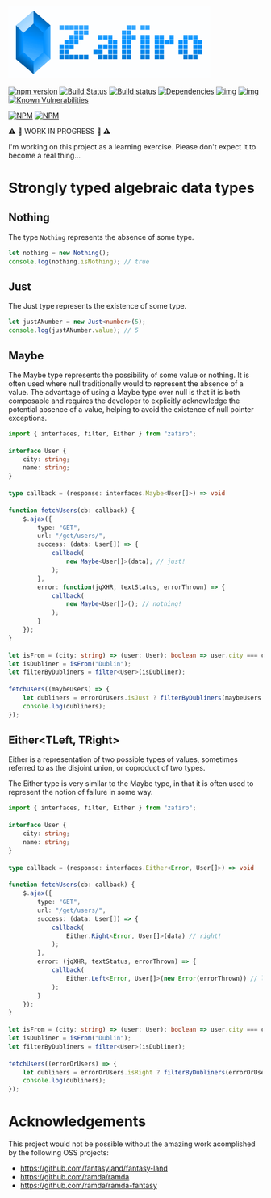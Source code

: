 <img width="400" src="assets/logo.png" />

[![npm version](https://badge.fury.io/js/zafiro.svg)](http://badge.fury.io/js/zafiro)
[![Build Status](https://secure.travis-ci.org/remojansen/zafiro.svg?branch=master)](https://travis-ci.org/remojansen/zafiro)
[![Build status](https://ci.appveyor.com/api/projects/status/5kbh6wgi9rg7v6pr?svg=true)](https://ci.appveyor.com/project/remojansen/zafiro)
[![Dependencies](https://david-dm.org/remojansen/zafiro.svg)](https://david-dm.org/remojansen/zafiro#info=dependencies)
[![img](https://david-dm.org/remojansen/zafiro/dev-status.svg)](https://david-dm.org/remojansen/zafiro/#info=devDependencies)
[![img](https://david-dm.org/remojansen/zafiro/peer-status.svg)](https://david-dm.org/remojansen/zafiro/#info=peerDependenciess)
[![Known Vulnerabilities](https://snyk.io/test/github/remojansen/zafiro/badge.svg)](https://snyk.io/test/github/remojansen/zafiro)

[![NPM](https://nodei.co/npm/zafiro.png?downloads=true&downloadRank=true)](https://nodei.co/npm/zafiro/)
[![NPM](https://nodei.co/npm-dl/zafiro.png?months=9&height=3)](https://nodei.co/npm/zafiro/)

:warning: :construction: WORK IN PROGRESS :construction: :warning:

I'm working on this project as a learning exercise.
Please don't expect it to become a real thing...

# Strongly typed algebraic data types

## Nothing
The type `Nothing` represents the absence of some type.

```ts
let nothing = new Nothing();
console.log(nothing.isNothing); // true
```

## Just<T>
The Just type represents the existence of some type.

```ts
let justANumber = new Just<number>(5);
console.log(justANumber.value); // 5
```

## Maybe<T>
The Maybe type represents the possibility of some value or
nothing. It is often used where null traditionally would to
represent the absence of a value. The advantage of using a
Maybe type over null is that it is both composable and
requires the developer to explicitly acknowledge the
potential absence of a value, helping to avoid the
existence of null pointer exceptions.

```ts
import { interfaces, filter, Either } from "zafiro";

interface User {
    city: string;
    name: string;
}

type callback = (response: interfaces.Maybe<User[]>) => void

function fetchUsers(cb: callback) {
    $.ajax({
        type: "GET",
        url: "/get/users/",
        success: (data: User[]) => {
            callback(
                new Maybe<User[]>(data); // just!
            );
        },
        error: function(jqXHR, textStatus, errorThrown) => {
            callback(
                new Maybe<User[]>(); // nothing!
            );
        }
    });
}

let isFrom = (city: string) => (user: User): boolean => user.city === city;
let isDubliner = isFrom("Dublin");
let filterByDubliners = filter<User>(isDubliner);

fetchUsers((maybeUsers) => {
    let dubliners = errorOrUsers.isJust ? filterByDubliners(maybeUsers.just.value) : [];
    console.log(dubliners);
});
```

## Either<TLeft, TRight>
Either is a representation of two possible types of values, 
sometimes referred to as the disjoint union, or coproduct of 
two types.

The Either type is very similar to the Maybe type, in that
it is often used to represent the notion of failure in some
way.

```ts
import { interfaces, filter, Either } from "zafiro";

interface User {
    city: string;
    name: string;
}

type callback = (response: interfaces.Either<Error, User[]>) => void

function fetchUsers(cb: callback) {
    $.ajax({
        type: "GET",
        url: "/get/users/",
        success: (data: User[]) => {
            callback(
                Either.Right<Error, User[]>(data) // right!
            );
        },
        error: (jqXHR, textStatus, errorThrown) => {
            callback(
                Either.Left<Error, User[]>(new Error(errorThrown)) // left!
            );
        }
    });
}

let isFrom = (city: string) => (user: User): boolean => user.city === city;
let isDubliner = isFrom("Dublin");
let filterByDubliners = filter<User>(isDubliner);

fetchUsers((errorOrUsers) => {
    let dubliners = errorOrUsers.isRight ? filterByDubliners(errorOrUsers.getRight()) : [];
    console.log(dubliners);
});
```

# Acknowledgements
This project would not be possible without the amazing work
acomplished by the following OSS projects:

- https://github.com/fantasyland/fantasy-land
- https://github.com/ramda/ramda
- https://github.com/ramda/ramda-fantasy